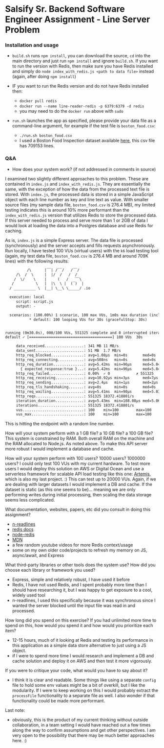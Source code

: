 # Salsify Sr. Backend Software Engineer Assignment - Line Server Problem

### Installation and usage

- `build.sh` runs `npm install`, you can download the source, `cd` into the main directory and just run `npm install` and ignore `build.sh`. If you want to run the version with Redis, then make sure you have Redis installed and simply do `node index_with_redis.js <path to data file>` instead (again, after doing `npm install`)

- IF you want to run the Redis version and do not have Redis installed then:

  - `docker pull redis`
  - `docker run --name line-reader-redis -p 6379:6379 -d redis`
  - you may need to do the `docker run` above with `sudo`

- `run.sh` launches the app as specified, please provide your data file as a command-line argument, for example if the test file is `boston_food.csv`:
  - `./run.sh boston_food.csv`
  - I used a Boston Food Inspection dataset available [here](https://data.boston.gov/dataset/03693648-2c62-4a2c-a4ec-48de2ee14e18/resource/4582bec6-2b4f-4f9e-bc55-cbaa73117f4c/download/tmplc21byhd.csv), this csv file has 709153 lines.

### Q&A

- How does your system work? (if not addressed in comments in source)

I examined two slightly different approaches to this problem. These are contained in `index.js` and `index_with_redis.js`. They are essentially the same, with the exception of how the data from the processed text file is stored. With `index.js`, the processed data is stored in a simple JavaScript object with each line number as key and line text as value. With smaller source files (my sample data file, `boston_food.csv` is 276.4 MB), my limited testing indicates this is around 10% more performant than the `index_with_redis.js` version that utilizes Redis to store the processed data. If this server needed to process and serve more than 1 or 2GB of data I would look at loading the data into a Postgres database and use Redis for caching.

As is, `index.js` is a simple Express server. The data file is processed (synchronously) and the server accepts and fills requests asynchronously. Run locally, I have tested 100 VUs (virtual users) with the `k6` load testing tool (again, my test data file, `boston_food.csv` is 276.4 MB and around 709K lines) with the following results:

```txt
          /\      |‾‾| /‾‾/   /‾‾/
     /\  /  \     |  |/  /   /  /
    /  \/    \    |     (   /   ‾‾\
   /          \   |  |\  \ |  (‾)  |
  / __________ \  |__| \__\ \_____/ .io

  execution: local
     script: script.js
     output: -

  scenarios: (100.00%) 1 scenario, 100 max VUs, 1m0s max duration (incl. graceful stop):
           * default: 100 looping VUs for 30s (gracefulStop: 30s)


running (0m30.0s), 000/100 VUs, 551325 complete and 0 interrupted iterations
default ✓ [======================================] 100 VUs  30s

     data_received..................: 341 MB 11 MB/s
     data_sent......................: 51 MB  1.7 MB/s
     http_req_blocked...............: avg=1.08µs  min=0s       med=0s     max=5.09ms  p(90)=1µs    p(95)=1µs
     http_req_connecting............: avg=508ns   min=0s       med=0s     max=3.31ms  p(90)=0s     p(95)=0s
     http_req_duration..............: avg=5.42ms  min=96µs     med=5.04ms max=33.03ms p(90)=7.1ms  p(95)=7.69ms
       { expected_response:true }...: avg=5.42ms  min=96µs     med=5.04ms max=33.03ms p(90)=7.1ms  p(95)=7.69ms
     http_req_failed................: 0.00%  ✓ 0            ✗ 551325
     http_req_receiving.............: avg=10.92µs min=3µs      med=7µs    max=9.58ms  p(90)=11µs   p(95)=13µs
     http_req_sending...............: avg=2.4µs   min=1µs      med=2µs    max=6.73ms  p(90)=3µs    p(95)=3µs
     http_req_tls_handshaking.......: avg=0s      min=0s       med=0s     max=0s      p(90)=0s     p(95)=0s
     http_req_waiting...............: avg=5.41ms  min=90µs     med=5.03ms max=33.02ms p(90)=7.08ms p(95)=7.67ms
     http_reqs......................: 551325 18372.418801/s
     iteration_duration.............: avg=5.43ms  min=108.08µs med=5.06ms max=33.12ms p(90)=7.12ms p(95)=7.71ms
     iterations.....................: 551325 18372.418801/s
     vus............................: 100    min=100        max=100
     vus_max........................: 100    min=100        max=100
```

This is hitting the endpoint with a random line number.

How will your system perform with a 1 GB file? a 10 GB file? a 100 GB file?
This system is constrained by RAM. Both overall RAM on the machine and the RAM allocated to Node.js. As noted above. To make this API server more robust I would implement a database and cache.

How will your system perform with 100 users? 10000 users? 1000000 users?
I could only test 100 VUs with my current hardware. To test more users I would deploy this solution on AWS or Digital Ocean and use a serverless framework for scalable API load testing like this one: [Artemis](https://artemis-load-testing.github.io/), which is also my last project. :) This can test up to 20000 VUs. Again, if we are dealing with larger datasets I would implement a DB and cache. If the dataset is static (as this one seems to be)... meaning we are only performing writes during initial processing, then scaling the data storage seems less complicated.

What documentation, websites, papers, etc did you consult in doing this assignment?

- [n-readlines](https://www.npmjs.com/package/n-readlines)
- [redis docs](https://redis.io/docs/)
- [node-redis](https://github.com/redis/node-redis)
- [MDN](https://developer.mozilla.org/en-US/)
- a few random youtube videos for more Redis context/usage
- some on my own older code/projects to refresh my memory on JS, async/await, and Express

What third-party libraries or other tools does the system use? How did you choose each library or framework you used?

- Express, simple and relatively robust, I have used it before
- Redis, I have not used Redis, and I spent probably more time than I should have researching it, but I was happy to get exposure to a cool, widely used tool
- n-readlines, I used this specifically because it was synchronous since I wanted the server blocked until the input file was read in and processed.

How long did you spend on this exercise? If you had unlimited more time to spend on this, how would you spend it and how would you prioritize each item?

- 12-15 hours, much of it looking at Redis and testing its performance in this application as a simple data store alternative to just using a JS object.
- if I were to spend more time I would research and implement a DB and cache solution and deploy it on AWS and then test it more vigorously.

If you were to critique your code, what would you have to say about it?

- I think it is clear and readable. Some things like using a separate `config` file to hold some env values might be a bit of overkill, but I like the modularity. If I were to keep working on this I would probably extract the `processFile` functionality to a separate file as well. I also wonder if that functionality could be made more performant.

Last note:

- obviously, this is the product of my current thinking without outside collaboration, in a team setting I would have reached out a few times along the way to confirm assumptions and get other perspectives. I am very open to the possibility that there may be much better approaches here. :)
